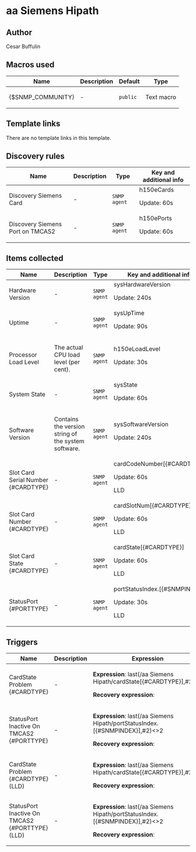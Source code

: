 # aa Siemens Hipath

## Author

Cesar Buffulin

## Macros used

|Name|Description|Default|Type|
|----|-----------|-------|----|
|{$SNMP_COMMUNITY}|<p>-</p>|`public`|Text macro|
## Template links

There are no template links in this template.

## Discovery rules

|Name|Description|Type|Key and additional info|
|----|-----------|----|----|
|Discovery Siemens Card|<p>-</p>|`SNMP agent`|h150eCards<p>Update: 60s</p>|
|Discovery Siemens Port on TMCAS2|<p>-</p>|`SNMP agent`|h150ePorts<p>Update: 60s</p>|
## Items collected

|Name|Description|Type|Key and additional info|
|----|-----------|----|----|
|Hardware Version|<p>-</p>|`SNMP agent`|sysHardwareVersion<p>Update: 240s</p>|
|Uptime|<p>-</p>|`SNMP agent`|sysUpTime<p>Update: 90s</p>|
|Processor Load Level|<p>The actual CPU load level (per cent).</p>|`SNMP agent`|h150eLoadLevel<p>Update: 30s</p>|
|System State|<p>-</p>|`SNMP agent`|sysState<p>Update: 60s</p>|
|Software Version|<p>Contains the version string of the system software.</p>|`SNMP agent`|sysSoftwareVersion<p>Update: 240s</p>|
|Slot Card Serial Number {#CARDTYPE}|<p>-</p>|`SNMP agent`|cardCodeNumber[{#CARDTYPE}]<p>Update: 60s</p><p>LLD</p>|
|Slot Card Number {#CARDTYPE}|<p>-</p>|`SNMP agent`|cardSlotNum[{#CARDTYPE}]<p>Update: 60s</p><p>LLD</p>|
|Slot Card State {#CARDTYPE}|<p>-</p>|`SNMP agent`|cardState[{#CARDTYPE}]<p>Update: 60s</p><p>LLD</p>|
|StatusPort {#PORTTYPE}|<p>-</p>|`SNMP agent`|portStatusIndex.[{#SNMPINDEX}]<p>Update: 30s</p><p>LLD</p>|
## Triggers

|Name|Description|Expression|Priority|
|----|-----------|----------|--------|
|CardState Problem {#CARDTYPE}|<p>-</p>|<p>**Expression**: last(/aa Siemens Hipath/cardState[{#CARDTYPE}],#2)>1</p><p>**Recovery expression**: </p>|warning|
|StatusPort Inactive On TMCAS2 {#PORTTYPE}|<p>-</p>|<p>**Expression**: last(/aa Siemens Hipath/portStatusIndex.[{#SNMPINDEX}],#2)<>2</p><p>**Recovery expression**: </p>|warning|
|CardState Problem {#CARDTYPE} (LLD)|<p>-</p>|<p>**Expression**: last(/aa Siemens Hipath/cardState[{#CARDTYPE}],#2)>1</p><p>**Recovery expression**: </p>|warning|
|StatusPort Inactive On TMCAS2 {#PORTTYPE} (LLD)|<p>-</p>|<p>**Expression**: last(/aa Siemens Hipath/portStatusIndex.[{#SNMPINDEX}],#2)<>2</p><p>**Recovery expression**: </p>|warning|
